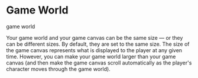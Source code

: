 # Game World

game world

Your game world and your game canvas can be the same size — or they can be different sizes. By default, they are set to the same size. The size of the game canvas represents what is displayed to the player at any given time. However, you can make your game world larger than your game canvas \(and then make the game canvas scroll automatically as the player's character moves through the game world\).

